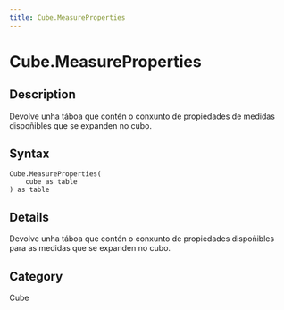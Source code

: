 ```yaml
---
title: Cube.MeasureProperties
---
```


# Cube.MeasureProperties


## Description

Devolve unha táboa que contén o conxunto de propiedades de medidas dispoñibles que se expanden no cubo.


## Syntax

```powerquery
Cube.MeasureProperties(
    cube as table
) as table
```


## Details

Devolve unha táboa que contén o conxunto de propiedades dispoñibles para as medidas que se expanden no cubo.



## Category
Cube
